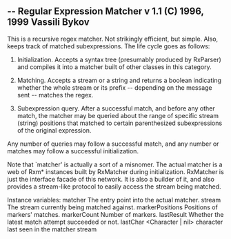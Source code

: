 -- Regular Expression Matcher v 1.1 (C) 1996, 1999 Vassili Bykov--This is a recursive regex matcher. Not strikingly efficient, but simple. Also, keeps track of matched subexpressions.  The life cycle goes as follows:1. Initialization. Accepts a syntax tree (presumably produced by RxParser) and compiles it into a matcher built of other classes in this category.2. Matching. Accepts a stream or a string and returns a boolean indicating whether the whole stream or its prefix -- depending on the message sent -- matches the regex.3. Subexpression query. After a successful match, and before any other match, the matcher may be queried about the range of specific stream (string) positions that matched to certain parenthesized subexpressions of the original expression.Any number of queries may follow a successful match, and any number or matches may follow a successful initialization.Note that `matcher' is actually a sort of a misnomer. The actual matcher is a web of Rxm* instances built by RxMatcher during initialization. RxMatcher is just the interface facade of this network.  It is also a builder of it, and also provides a stream-like protocol to easily access the stream being matched.Instance variables:	matcher				<RxmLink> The entry point into the actual matcher.	stream				<Stream> The stream currently being matched against.	markerPositions		<Array of: Integer> Positions of markers' matches.	markerCount		<Integer> Number of markers.	lastResult 			<Boolean> Whether the latest match attempt succeeded or not.	lastChar			<Character | nil> character last seen in the matcher stream
